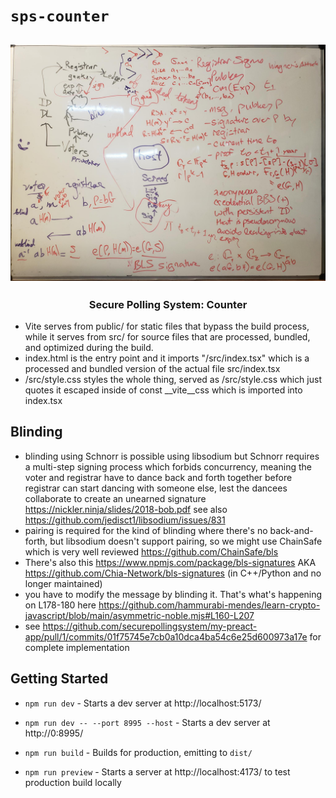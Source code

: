 # `sps-counter`

<h2 align="center">
  <img src="blinding-notes-20250819.jpg">
</h2>

<h3 align="center">Secure Polling System: Counter</h3>

-   Vite serves from public/ for static files that bypass the build process, while it serves from src/ for source files that are processed, bundled, and optimized during the build.
-   index.html is the entry point and it imports "/src/index.tsx" which is a processed and bundled version of the actual file src/index.tsx
-   /src/style.css styles the whole thing, served as /src/style.css which just quotes it escaped inside of const __vite__css which is imported into index.tsx

## Blinding
-   blinding using Schnorr is possible using libsodium but Schnorr requires a multi-step signing process which forbids concurrency, meaning the voter and registrar have to dance back and forth together before registrar can start dancing with someone else, lest the dancees collaborate to create an unearned signature https://nickler.ninja/slides/2018-bob.pdf see also https://github.com/jedisct1/libsodium/issues/831
-   pairing is required for the kind of blinding where there's no back-and-forth, but libsodium doesn't support pairing, so we might use ChainSafe which is very well reviewed https://github.com/ChainSafe/bls
-   There's also this https://www.npmjs.com/package/bls-signatures AKA https://github.com/Chia-Network/bls-signatures (in C++/Python and no longer maintained)
-   you have to modify the message by blinding it. That's what's happening on L178-180 here https://github.com/hammurabi-mendes/learn-crypto-javascript/blob/main/asymmetric-noble.mjs#L160-L207
-   see https://github.com/securepollingsystem/my-preact-app/pull/1/commits/01f75745e7cb0a10dca4ba54c6e25d600973a17e for complete implementation

## Getting Started

-   `npm run dev` - Starts a dev server at http://localhost:5173/

-   `npm run dev -- --port 8995 --host` - Starts a dev server at http://0:8995/

-   `npm run build` - Builds for production, emitting to `dist/`

-   `npm run preview` - Starts a server at http://localhost:4173/ to test production build locally
